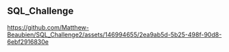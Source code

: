 ## SQL_Challenge

https://github.com/Matthew-Beaubien/SQL_Challenge2/assets/146994655/2ea9ab5d-5b25-498f-90d8-6ebf2916830e



